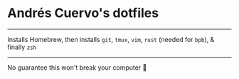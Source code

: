 # Andrés Cuervo's dotfiles

----

Installs Homebrew, then installs `git`, `tmux`, `vim`, `rust` (needed for `bpb`), & finally `zsh`

------
No guarantee this won't break your computer 😬
